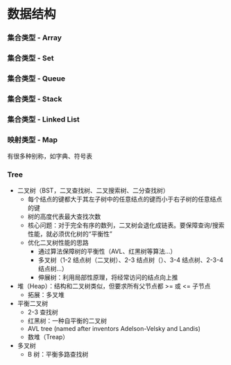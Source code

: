 # 数据结构

### 集合类型 - Array

### 集合类型 - Set

### 集合类型 - Queue

### 集合类型 - Stack

### 集合类型 - Linked List

### 映射类型 - Map

有很多种别称，如字典、符号表


### Tree

- 二叉树（BST，二叉查找树、二叉搜索树、二分查找树）
    - 每个结点的键都大于其左子树中的任意结点的键而小于右子树的任意结点的键
    - 树的高度代表最大查找次数
    - 核心问题：对于完全有序的数列，二叉树会退化成链表。要保障查询/搜索性能，就必须优化树的“平衡性”
    - 优化二叉树性能的思路
        - 通过算法保障树的平衡性（AVL、红黑树等算法...）
        - 多叉树（1-2 结点树（二叉树）、2-3 结点树（）、3-4 结点树、2-3-4结点树...）
        - 伸展树：利用局部性原理，将经常访问的结点向上推
- 堆（Heap）：结构和二叉树类似，但要求所有父节点都 >= 或 <= 子节点
    - 拓展：多叉堆
- 平衡二叉树
    - 2-3 查找树
    - 红黑树：一种自平衡的二叉树
    - AVL tree (named after inventors Adelson-Velsky and Landis)
    - 数堆（Treap）
- 多叉树
    - B 树：平衡多路查找树